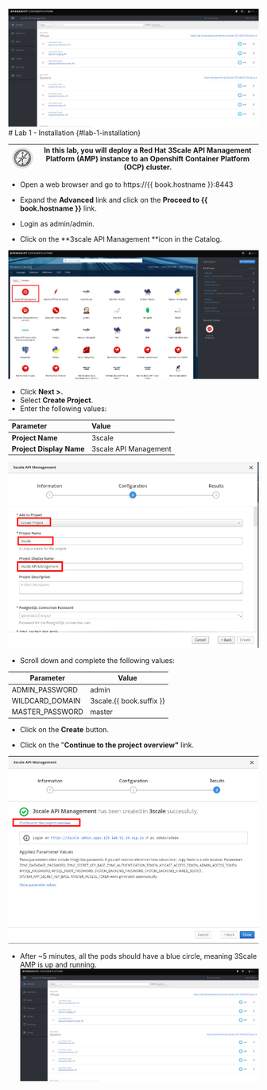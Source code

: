 ![](images/Selection_315.png)# Lab 1 - Installation {#lab-1-installation}

| ![RH\_Icon\_Compass\_Button.png](images/image26.png) | In this lab, you will deploy a Red Hat 3Scale API Management Platform \(AMP\) instance to an Openshift Container Platform \(OCP\) cluster. |
| --- | --- |


* Open a web browser and go to https://{{ book.hostname }}:8443 
* Expand the **Advanced** link and click on the **Proceed to {{ book.hostname }}** link.

* Login as admin/admin.
* Click on the **3scale API Management **icon in the Catalog.

![](/assets/3scale-openshift-catalog.png)

* Click **Next &gt;.**
* Select **Create Project**.
* Enter the following values:

| Parameter | Value |
| :--- | :--- |
| **Project Name** | 3scale |
| **Project Display Name** | 3scale API Management |

![](/assets/create-3scale-project.png)

* Scroll down and complete the following values:

| Parameter | Value |
| --- | --- |
| ADMIN\_PASSWORD | admin |
| WILDCARD\_DOMAIN | 3scale.{{ book.suffix }} |
| MASTER\_PASSWORD | master |

* Click on the **Create** button.

* Click on the "**Continue to the project overview"** link.

![](/assets/3scale-project-created.png)

* After ~5 minutes, all the pods should have a blue circle, meaning 3Scale AMP is up and running.
![](images/Selection_315.png)


